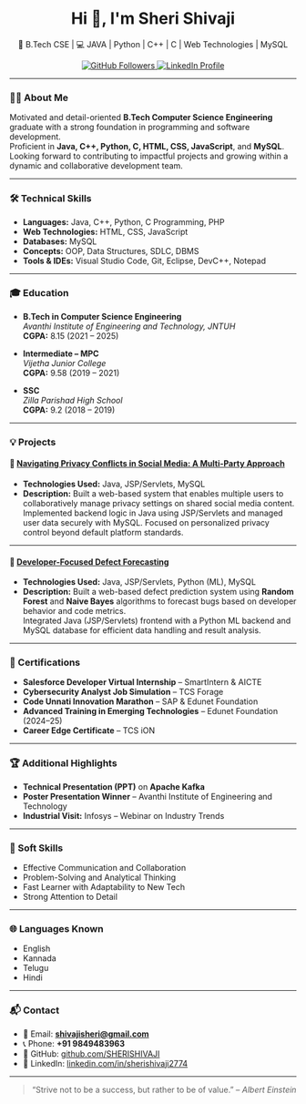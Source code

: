 <h1 align="center">Hi 👋, I'm Sheri Shivaji</h1>

<p align="center">
  🚀 B.Tech CSE | 💻 JAVA | Python | C++ | C | Web Technologies | MySQL<br>
</p>

<p align="center">
  <a href="https://github.com/SHERISHIVAJI" target="_blank">
    <img src="https://img.shields.io/github/followers/SHERISHIVAJI?label=Follow&style=social" alt="GitHub Followers" />
  </a>
  <a href="https://www.linkedin.com/in/sherishivaji2774/" target="_blank">
    <img src="https://img.shields.io/badge/LinkedIn-blue?style=flat&logo=linkedin&labelColor=blue" alt="LinkedIn Profile" />
  </a>
</p>

---

### 🧑‍🎓 About Me

Motivated and detail-oriented **B.Tech Computer Science Engineering** graduate with a strong foundation in programming and software development.  
Proficient in **Java, C++, Python, C, HTML, CSS, JavaScript**, and **MySQL**.  
Looking forward to contributing to impactful projects and growing within a dynamic and collaborative development team.

---

### 🛠️ Technical Skills

- **Languages:** Java, C++, Python, C Programming, PHP  
- **Web Technologies:** HTML, CSS, JavaScript  
- **Databases:** MySQL  
- **Concepts:** OOP, Data Structures, SDLC, DBMS  
- **Tools & IDEs:** Visual Studio Code, Git, Eclipse, DevC++, Notepad  

---

### 🎓 Education

- **B.Tech in Computer Science Engineering**  
  *Avanthi Institute of Engineering and Technology, JNTUH*  
  **CGPA:** 8.15 (2021 – 2025)

- **Intermediate – MPC**  
  *Vijetha Junior College*  
  **CGPA:** 9.58 (2019 – 2021)

- **SSC**  
  *Zilla Parishad High School*  
  **CGPA:** 9.2 (2018 – 2019)

---

### 💡 Projects

#### 🔐 [Navigating Privacy Conflicts in Social Media: A Multi-Party Approach](https://github.com/SHERISHIVAJI/Navigating_privacy_conflicts_in_social_media_a_multy_party_approach-)

- **Technologies Used:** Java, JSP/Servlets, MySQL  
- **Description:** Built a web-based system that enables multiple users to collaboratively manage privacy settings on shared social media content.  
  Implemented backend logic in Java using JSP/Servlets and managed user data securely with MySQL. Focused on personalized privacy control beyond default platform standards.

---

#### 🐞 [Developer-Focused Defect Forecasting](https://github.com/SHERISHIVAJI/Developer-Focused-Defect-Forecasting)

- **Technologies Used:** Java, JSP/Servlets, Python (ML), MySQL  
- **Description:** Built a web-based defect prediction system using **Random Forest** and **Naive Bayes** algorithms to forecast bugs based on developer behavior and code metrics.  
  Integrated Java (JSP/Servlets) frontend with a Python ML backend and MySQL database for efficient data handling and result analysis.

---

### 📜 Certifications

- **Salesforce Developer Virtual Internship** – SmartIntern & AICTE  
- **Cybersecurity Analyst Job Simulation** – TCS Forage  
- **Code Unnati Innovation Marathon** – SAP & Edunet Foundation  
- **Advanced Training in Emerging Technologies** – Edunet Foundation (2024–25)  
- **Career Edge Certificate** – TCS iON

---

### 🏆 Additional Highlights

- **Technical Presentation (PPT)** on **Apache Kafka**
- **Poster Presentation Winner** – Avanthi Institute of Engineering and Technology
- **Industrial Visit:** Infosys – Webinar on Industry Trends

---

### 🧠 Soft Skills

- Effective Communication and Collaboration  
- Problem-Solving and Analytical Thinking  
- Fast Learner with Adaptability to New Tech  
- Strong Attention to Detail

---

### 🌐 Languages Known

- English  
- Kannada  
- Telugu  
- Hindi

---

### 📬 Contact

- 📧 Email: **shivajisheri@gmail.com**  
- 📞 Phone: **+91 9849483963**  
- 🐙 GitHub: [github.com/SHERISHIVAJI](https://github.com/SHERISHIVAJI)  
- 💼 LinkedIn: [linkedin.com/in/sherishivaji2774](https://www.linkedin.com/in/sherishivaji2774/)

---

> “Strive not to be a success, but rather to be of value.” – *Albert Einstein*
